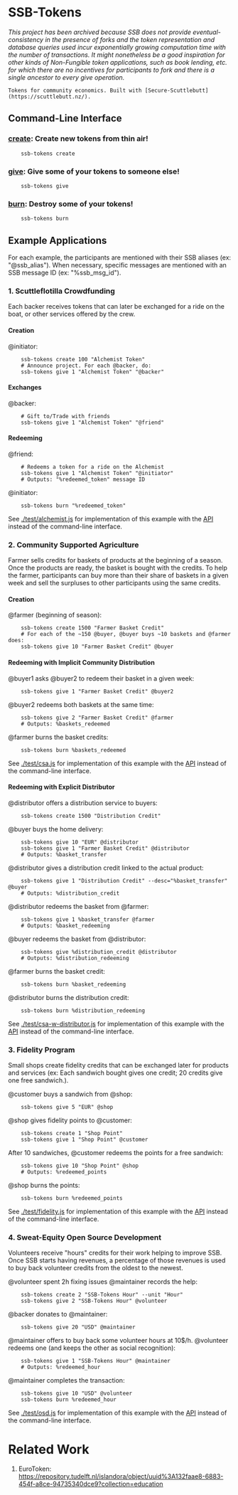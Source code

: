 # SSB-Tokens

*This project has been archived because SSB does not provide eventual-consistency in the presence of forks and the token representation and database queries used incur exponentially growing computation time with the number of transactions. It might nonetheless be a good inspiration for other kinds of  Non-Fungible token applications, such as book lending, etc. for which there are no incentives for participants to fork and there is a single ancestor to every give operation.*

````Tokens for community economics. Built with [Secure-Scuttlebutt](https://scuttlebutt.nz/).````

## Command-Line Interface

### [create](./help/create.txt): Create new tokens from thin air!

```
    ssb-tokens create
```

### [give](./help/give.txt): Give some of your tokens to someone else!

```
    ssb-tokens give
```

### [burn](./help/burn.txt): Destroy some of your tokens!

```
    ssb-tokens burn
```

## Example Applications

For each example, the participants are 
mentioned with their SSB aliases (ex: "@ssb_alias"). When
necessary, specific messages are mentioned with an SSB message
ID (ex: "%ssb_msg_id").

### 1. Scuttleflotilla Crowdfunding

Each backer receives tokens that can later be exchanged for a
ride on the boat, or other services offered by the crew.

#### Creation

@initiator:

```
    ssb-tokens create 100 "Alchemist Token" 
    # Announce project. For each @backer, do:
    ssb-tokens give 1 "Alchemist Token" "@backer"
```

#### Exchanges

@backer:

```
    # Gift to/Trade with friends
    ssb-tokens give 1 "Alchemist Token" "@friend"
```

#### Redeeming

@friend:

```
    # Redeems a token for a ride on the Alchemist
    ssb-tokens give 1 "Alchemist Token" "@initiator"
    # Outputs: "%redeemed_token" message ID
```

@initiator:

```
    ssb-tokens burn "%redeemed_token"
```

See [./test/alchemist.js](./test/alchemist.js) for implementation
of this example with the [API](doc/api.md) instead of the 
command-line interface.

### 2. Community Supported Agriculture

Farmer sells credits for baskets of products at the beginning of a season. Once
the products are ready, the basket is bought with the credits. To help the
farmer, participants can buy more than their share of baskets in a given week
and sell the surpluses to other participants using the same credits.

#### Creation

@farmer (beginning of season):

```
    ssb-tokens create 1500 "Farmer Basket Credit"
    # For each of the ~150 @buyer, @buyer buys ~10 baskets and @farmer does:
    ssb-tokens give 10 "Farmer Basket Credit" @buyer
```

#### Redeeming with Implicit Community Distribution

@buyer1 asks @buyer2 to redeem their basket in a given week:

```
    ssb-tokens give 1 "Farmer Basket Credit" @buyer2 
```

@buyer2 redeems both baskets at the same time:

```
    ssb-tokens give 2 "Farmer Basket Credit" @farmer
    # Outputs: %baskets_redeemed
```

@farmer burns the basket credits:

```
    ssb-tokens burn %baskets_redeemed
```

See [./test/csa.js](./test/csa.js) for implementation
of this example with the [API](doc/api.md) instead of the 
command-line interface.

#### Redeeming with Explicit Distributor

@distributor offers a distribution service to buyers:

```
    ssb-tokens create 1500 "Distribution Credit"
```

@buyer buys the home delivery:

```
    ssb-tokens give 10 "EUR" @distributor 
    ssb-tokens give 1 "Farmer Basket Credit" @distributor
    # Outputs: %basket_transfer
```

@distributor gives a distribution credit linked to the actual product:

```
    ssb-tokens give 1 "Distribution Credit" --desc="%basket_transfer" @buyer
    # Outputs: %distribution_credit
```

@distributor redeems the basket from @farmer:

```
    ssb-tokens give 1 %basket_transfer @farmer
    # Outputs: %basket_redeeming
```

@buyer redeems the basket from @distributor:

```
    ssb-tokens give %distribution_credit @distributor
    # Outputs: %distribution_redeeming
```

@farmer burns the basket credit:

```
    ssb-tokens burn %basket_redeeming 
```

@distributor burns the distribution credit:

```
    ssb-tokens burn %distribution_redeeming 
```

See [./test/csa-w-distributor.js](./test/csa-w-distributor.js) for
implementation of this example with the [API](doc/api.md) instead of the
command-line interface.

### 3. Fidelity Program

Small shops create fidelity credits that can be exchanged later for products
and services (ex: Each sandwich bought gives one credit; 20 credits give one
free sandwich.).

@customer buys a sandwich from @shop:

```
    ssb-tokens give 5 "EUR" @shop
```

@shop gives fidelity points to @customer:

```
    ssb-tokens create 1 "Shop Point"
    ssb-tokens give 1 "Shop Point" @customer
```

After 10 sandwiches, @customer redeems the points for a free sandwich:

```
    ssb-tokens give 10 "Shop Point" @shop
    # Outputs: %redeemed_points
```

@shop burns the points:

```
    ssb-tokens burn %redeemed_points
```

See [./test/fidelity.js](./test/fidelity.js) for
implementation of this example with the [API](doc/api.md) instead of the
command-line interface.

### 4. Sweat-Equity Open Source Development

Volunteers receive "hours" credits for their work helping to improve SSB.
Once SSB starts having revenues, a percentage of those revenues is used
to buy back volunteer credits from the oldest to the newest.

@volunteer spent 2h fixing issues
@maintainer records the help:

```
    ssb-tokens create 2 "SSB-Tokens Hour" --unit "Hour"
    ssb-tokens give 2 "SSB-Tokens Hour" @volunteer
```

@backer donates to @maintainer:

```
    ssb-tokens give 20 "USD" @maintainer
```

@maintainer offers to buy back some volunteer hours at 10$/h.
@volunteer redeems one (and keeps the other as social recognition):

```
    ssb-tokens give 1 "SSB-Tokens Hour" @maintainer
    # Outputs: %redeemed_hour
```

@maintainer completes the transaction:

```
    ssb-tokens give 10 "USD" @volunteer
    ssb-tokens burn %redeemed_hour
```

See [./test/osd.js](./test/osd.js) for implementation of this example with the
[API](doc/api.md) instead of the command-line interface.

# Related Work

1. EuroToken: https://repository.tudelft.nl/islandora/object/uuid%3A132faae8-6883-454f-a8ce-94735340dce9?collection=education
